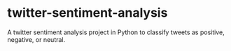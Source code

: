 # twitter-sentiment-analysis
A twitter sentiment analysis project in Python to classify tweets as  positive, negative, or neutral.
